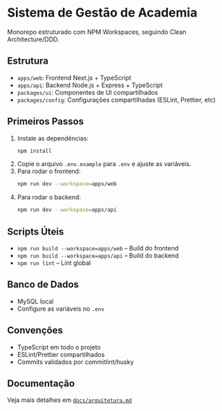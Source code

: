 # Sistema de Gestão de Academia

Monorepo estruturado com NPM Workspaces, seguindo Clean Architecture/DDD.

## Estrutura

- `apps/web`: Frontend Next.js + TypeScript
- `apps/api`: Backend Node.js + Express + TypeScript
- `packages/ui`: Componentes de UI compartilhados
- `packages/config`: Configurações compartilhadas (ESLint, Prettier, etc)

## Primeiros Passos

1. Instale as dependências:
   ```sh
   npm install
   ```
2. Copie o arquivo `.env.example` para `.env` e ajuste as variáveis.
3. Para rodar o frontend:
   ```sh
   npm run dev --workspace=apps/web
   ```
4. Para rodar o backend:
   ```sh
   npm run dev --workspace=apps/api
   ```

## Scripts Úteis

- `npm run build --workspace=apps/web` – Build do frontend
- `npm run build --workspace=apps/api` – Build do backend
- `npm run lint` – Lint global

## Banco de Dados

- MySQL local
- Configure as variáveis no `.env`

## Convenções

- TypeScript em todo o projeto
- ESLint/Prettier compartilhados
- Commits validados por commitlint/husky

## Documentação

Veja mais detalhes em [`docs/arquitetura.md`](docs/arquitetura.md)

